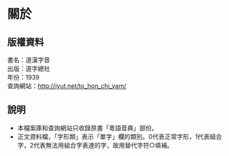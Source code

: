 關於
====

版權資料
--------
書名：道漢字音 <br>
出版：道字總社 <br>
年份：1939 <br>
查詢網站：http://jyut.net/to_hon_chi_yam/

說明
----
* 本檔案庫和查詢網站只收錄原書「粵語音典」部份。
* 正文資料檔，「字形類」表示「單字」欄的類別。0代表正常字形，1代表組合字，2代表無法用組合字表達的字，故用替代字符○填補。